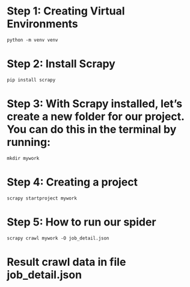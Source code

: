 # Step 1: Creating Virtual Environments
    python -m venv venv

# Step 2: Install Scrapy
    pip install scrapy

# Step 3: With Scrapy installed, let’s create a new folder for our project. You can do this in the terminal by running:
    mkdir mywork

# Step 4: Creating a project
    scrapy startproject mywork

# Step 5: How to run our spider
    scrapy crawl mywork -O job_detail.json

# Result crawl data in file job_detail.json
